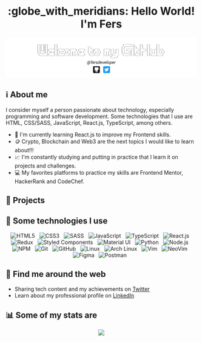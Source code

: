 <h1 align="center"> :globe_with_meridians: Hello World! I'm Fers </h1>

![Welcome to my GitHub](/assets/images/banner.png)

## :information_source: About me
I consider myself a person passionate about technology, especially programming and software development. Some technologies that I use are HTML, CSS/SASS, JavaScript, React.js, TypeScript, among others.
* :seedling: I'm currently learning React.js to improve my Frontend skills.
* :coin: Crypto, Blockchain and Web3 are the next topics I would like to learn about!!!
* :chart_with_upwards_trend: I'm constantly studying and putting in practice that I learn it on projects and challenges.
* :computer: My favorites platforms to practice my skills are Frontend Mentor, HackerRank and CodeChef.

## :rocket: Projects

## :dart: Some technologies I use
<div align="center">
  <img src="https://img.shields.io/badge/HTML5-E34F26?style=for-the-badge&logo=html5&logoColor=white" alt="HTML5">&nbsp;&nbsp;
  <img src="https://img.shields.io/badge/CSS3-1572B6?style=for-the-badge&logo=css3&logoColor=white" alt="CSS3">&nbsp;&nbsp;
  <img src="https://img.shields.io/badge/Sass-CC6699?style=for-the-badge&logo=sass&logoColor=white" alt="SASS">&nbsp;&nbsp;
  <img src="https://img.shields.io/badge/JavaScript-323330?style=for-the-badge&logo=javascript&logoColor=F7DF1E" alt="JavaScript">&nbsp;&nbsp;
  <img src="https://img.shields.io/badge/TypeScript-007ACC?style=for-the-badge&logo=typescript&logoColor=white" alt="TypeScript">&nbsp;&nbsp;
  <img src="https://img.shields.io/badge/React-20232A?style=for-the-badge&logo=react&logoColor=61DAFB" alt="React.js">&nbsp;&nbsp;
  <img src="https://img.shields.io/badge/Redux-593D88?style=for-the-badge&logo=redux&logoColor=white" alt="Redux">&nbsp;&nbsp;
  <img src="https://img.shields.io/badge/styled--components-DB7093?style=for-the-badge&logo=styled-components&logoColor=white" alt="Styled Components">&nbsp;&nbsp;
  <img src="https://img.shields.io/badge/Material--UI-0081CB?style=for-the-badge&logo=material-ui&logoColor=white" alt="Material UI">&nbsp;&nbsp;
  <img src="https://img.shields.io/badge/Python-3776AB?style=for-the-badge&logo=python&logoColor=white" alt="Python">&nbsp;&nbsp;
  <img src="https://img.shields.io/badge/Node.js-339933?style=for-the-badge&logo=nodedotjs&logoColor=white" alt="Node.js">&nbsp;&nbsp;
  <img src="https://img.shields.io/badge/npm-CB3837?style=for-the-badge&logo=npm&logoColor=white" alt="NPM">&nbsp;&nbsp;
  <img src="https://img.shields.io/badge/Git-F05032?style=for-the-badge&logo=git&logoColor=white" alt="Git">&nbsp;&nbsp;
  <img src="https://img.shields.io/badge/GitHub-100000?style=for-the-badge&logo=github&logoColor=white" alt="GitHub">&nbsp;&nbsp;
  <img src="https://img.shields.io/badge/Linux-FCC624?style=for-the-badge&logo=linux&logoColor=black" alt="Linux">&nbsp;&nbsp;
  <img src="https://img.shields.io/badge/Arch_Linux-1793D1?style=for-the-badge&logo=arch-linux&logoColor=white" alt="Arch Linux">&nbsp;&nbsp;
  <img src="https://img.shields.io/badge/VIM-%2311AB00.svg?&style=for-the-badge&logo=vim&logoColor=white" alt="Vim">&nbsp;&nbsp;
  <img src="https://img.shields.io/badge/NeoVim-%2357A143.svg?&style=for-the-badge&logo=neovim&logoColor=white" alt="NeoVim">&nbsp;&nbsp;
  <img src="https://img.shields.io/badge/Figma-F24E1E?style=for-the-badge&logo=figma&logoColor=white" alt="Figma">&nbsp;&nbsp;
  <img src="https://img.shields.io/badge/Postman-FF6C37?style=for-the-badge&logo=Postman&logoColor=white" alt="Postman">&nbsp;&nbsp;
</div>

## :mag_right: Find me around the web
* Sharing tech content and my achievements on <a href="https://twitter.com/fersdeveloper">Twitter</a>
* Learn about my professional profile on <a href="https://www.linkedin.com/in/luis-fernando-th/">LinkedIn</a>

## :bar_chart: Some of my stats are
<div align="center">
<img src="https://github-readme-stats.vercel.app/api?username=fersdeveloper&theme=default&show_icons=true&hide=contribs" />
</div>
